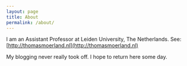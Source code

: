 ```yaml
---
layout: page
title: About
permalink: /about/
---
```


I am an Assistant Professor at Leiden University, The Netherlands. See: [http://thomasmoerland.nl](http://thomasmoerland.nl)

My blogging never really took off. I hope to return here some day.  
